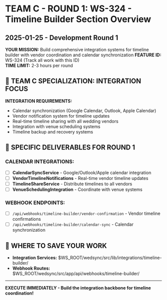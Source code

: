 # TEAM C - ROUND 1: WS-324 - Timeline Builder Section Overview
## 2025-01-25 - Development Round 1

**YOUR MISSION:** Build comprehensive integration systems for timeline builder with vendor coordination and calendar synchronization
**FEATURE ID:** WS-324 (Track all work with this ID)  
**TIME LIMIT:** 2-3 hours per round

## 🎯 TEAM C SPECIALIZATION: INTEGRATION FOCUS

**INTEGRATION REQUIREMENTS:**
- Calendar synchronization (Google Calendar, Outlook, Apple Calendar)
- Vendor notification system for timeline updates
- Real-time timeline sharing with all wedding vendors
- Integration with venue scheduling systems
- Timeline backup and recovery systems

## 🎯 SPECIFIC DELIVERABLES FOR ROUND 1

### CALENDAR INTEGRATIONS:
- [ ] **CalendarSyncService** - Google/Outlook/Apple calendar integration
- [ ] **VendorTimelineNotifications** - Real-time vendor timeline updates
- [ ] **TimelineShareService** - Distribute timelines to all vendors
- [ ] **VenueSchedulingIntegration** - Coordinate with venue systems

### WEBHOOK ENDPOINTS:
- [ ] `/api/webhooks/timeline-builder/vendor-confirmation` - Vendor timeline confirmations
- [ ] `/api/webhooks/timeline-builder/calendar-sync` - Calendar synchronization

## 💾 WHERE TO SAVE YOUR WORK
- **Integration Services:** $WS_ROOT/wedsync/src/lib/integrations/timeline-builder/
- **Webhook Routes:** $WS_ROOT/wedsync/src/app/api/webhooks/timeline-builder/

---

**EXECUTE IMMEDIATELY - Build the integration backbone for timeline coordination!**